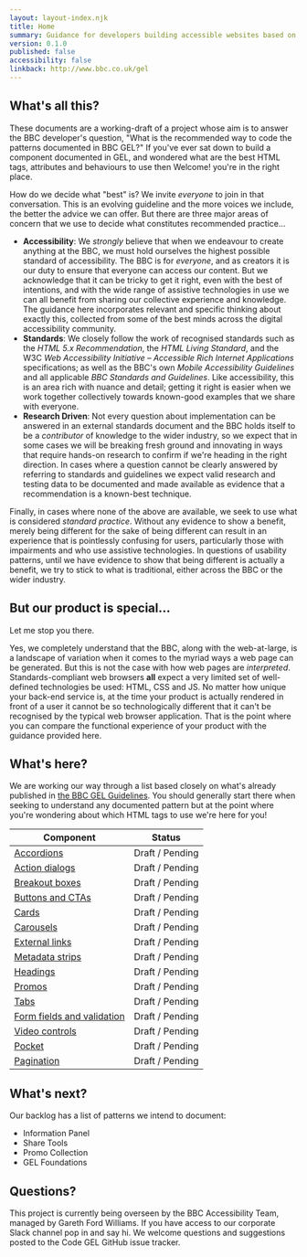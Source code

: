 ```yaml
---
layout: layout-index.njk
title: Home
summary: Guidance for developers building accessible websites based on BBC GEL.
version: 0.1.0
published: false
accessibility: false
linkback: http://www.bbc.co.uk/gel
---
```


## What's all this?

These documents are a working-draft of a project whose aim is to answer the BBC developer's question, "What is the recommended way to code the patterns documented in BBC GEL?" If you've ever sat down to build a component documented in GEL, and wondered what are the best HTML tags, attributes and behaviours to use then Welcome! you're in the right place.

How do we decide what "best" is? We invite _everyone_ to join in that conversation. This is an evolving guideline and the more voices we include, the better the advice we can offer. But there are three major areas of concern that we use to decide what constitutes recommended practice...

- **Accessibility**: We _strongly_ believe that when we endeavour to create anything at the BBC, we must hold ourselves the highest possible standard of accessibility. The BBC is for _everyone_, and as creators it is our duty to ensure that everyone can access our content. But we acknowledge that it can be tricky to get it right, even with the best of intentions, and with the wide range of assistive technologies in use we can all benefit from sharing our collective experience and knowledge. The guidance here incorporates relevant and specific thinking about exactly this, collected from some of the best minds across the digital accessibility community.
- **Standards**: We closely follow the work of recognised standards such as the _HTML 5.x Recommendation_, the _HTML Living Standard_, and the W3C _Web Accessibility Initiative – Accessible Rich Internet Applications_ specifications; as well as the BBC's own _Mobile Accessibility Guidelines_ and all applicable _BBC Standards and Guidelines_. Like accessibility, this is an area rich with nuance and detail; getting it right is easier when we work together collectively towards known-good examples that we share with everyone.
- **Research Driven**: Not every question about implementation can be answered in an external standards document and the BBC holds itself to be a _contributor_ of knowledge to the wider industry, so we expect that in some cases we will be breaking fresh ground and innovating in ways that require hands-on research to confirm if we're heading in the right direction. In cases where a question cannot be clearly answered by referring to standards and guidelines we expect valid research and testing data to be documented and made available as evidence that a recommendation is a known-best technique.

Finally, in cases where none of the above are available, we seek to use what is considered _standard practice_. Without any evidence to show a benefit, merely being different for the sake of being different can result in an experience that is pointlessly confusing for users, particularly those with impairments and who use assistive technologies. In questions of usability patterns, until we have evidence to show that being different is actually a benefit, we try to stick to what is traditional, either across the BBC or the wider industry.

## But our product is special...

Let me stop you there.

Yes, we completely understand that the BBC, along with the web-at-large, is a landscape of variation when it comes to the myriad ways a web page can be generated. But this is not the case with how web pages are _interpreted_. Standards-compliant web browsers **all** expect a very limited set of well-defined technologies be used: HTML, CSS and JS. No matter how unique your back-end service is, at the time your product is actually rendered in front of a user it cannot be so technologically different that it can't be recognised by the typical web browser application. That is the point where you can compare the functional experience of your product with the guidance provided here.

## What's here?

We are working our way through a list based closely on what's already published in [the BBC GEL Guidelines](http://www.bbc.co.uk/gel/). You should generally start there when seeking to understand any documented pattern but at the point where you're wondering about which HTML tags to use we're here for you!

| Component | Status |
|-----------|--------|
| [Accordions]({{site.basedir}}components/accordions/) | Draft / Pending|
| [Action dialogs]({{site.basedir}}components/action-dialogs/) | Draft / Pending|
| [Breakout boxes]({{site.basedir}}components/breakout-boxes/) | Draft / Pending|
| [Buttons and CTAs]({{site.basedir}}components/buttons-and-ctas/) | Draft / Pending|
| [Cards]({{site.basedir}}components/cards/) | Draft / Pending|
| [Carousels]({{site.basedir}}components/carousels/) | Draft / Pending|
| [External links]({{site.basedir}}components/external-links/) | Draft / Pending|
| [Metadata strips]({{site.basedir}}components/metadata-strips/) | Draft / Pending|
| [Headings]({{site.basedir}}components/headings/) | Draft / Pending|
| [Promos]({{site.basedir}}components/promos/) | Draft / Pending|
| [Tabs]({{site.basedir}}components/tabs/) | Draft / Pending|
| [Form fields and validation]({{site.basedir}}components/form-fields/) | Draft / Pending|
| [Video controls]({{site.basedir}}components/video-controls/) | Draft / Pending|
| [Pocket]({{site.basedir}}components/pockets/) | Draft / Pending|
| [Pagination]({{site.basedir}}components/load-more/) | Draft / Pending|

## What's next?

Our backlog has a list of patterns we intend to document:

- Information Panel
- Share Tools
- Promo Collection
- GEL Foundations

## Questions?

This project is currently being overseen by the BBC Accessibility Team, managed by Gareth Ford Williams. If you have access to our corporate Slack channel pop in and say hi. We welcome questions and suggestions posted to the Code GEL GitHub issue tracker.


